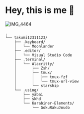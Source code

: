 # Hey, this is me 👋

![IMG_4464](https://github.com/takumi12311123/takumi12311123/assets/103009749/f7a94eba-90c0-4e3a-83f6-05975b1f200d)

```
.
└── takumi12311123/
    ├── .keyboard/
    │   └── Moonlander
    ├── .editor/
    │   └── Visual Studio Code
    ├── .terminal/
    │   └── Alacritty/
    │       ├── Zsh/
    │       ├── tmux/
    │       │   ├── tmux-fzf
    │       │   └── tmux-url-view
    │       └── starship
    └── .using/
        ├── yabai
        ├── skhd
        └── Karabiner-Elements/
            └── GokuRakuJoudo
```

